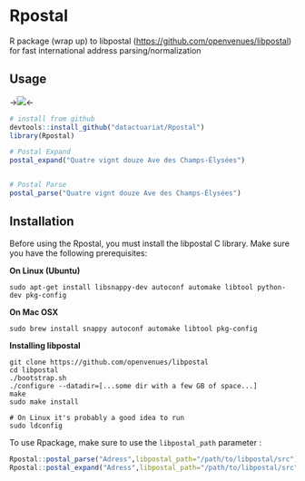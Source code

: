# Rpostal
R package (wrap up) to libpostal (https://github.com/openvenues/libpostal) for fast international address parsing/normalization

Usage
-----

->![](http://www.datactuariat.fr/Rpostal2.gif)<-



```R
# install from github
devtools::install_github("datactuariat/Rpostal")
library(Rpostal)

# Postal Expand
postal_expand("Quatre vignt douze Ave des Champs-Élysées")


# Postal Parse
postal_parse("Quatre vignt douze Ave des Champs-Élysées")

```

Installation
------------

Before using the Rpostal, you must install the libpostal C library. Make sure you have the following prerequisites:

**On Linux (Ubuntu)**
```
sudo apt-get install libsnappy-dev autoconf automake libtool python-dev pkg-config
```

**On Mac OSX**
```
sudo brew install snappy autoconf automake libtool pkg-config
```

**Installing libpostal**

```
git clone https://github.com/openvenues/libpostal
cd libpostal
./bootstrap.sh
./configure --datadir=[...some dir with a few GB of space...]
make
sudo make install

# On Linux it's probably a good idea to run
sudo ldconfig
```

To use Rpackage, make sure to use the `libpostal_path` parameter :

```R
Rpostal::postal_parse("Adress",libpostal_path="/path/to/libpostal/src")
Rpostal::postal_expand("Adress",libpostal_path="/path/to/libpostal/src")
```
